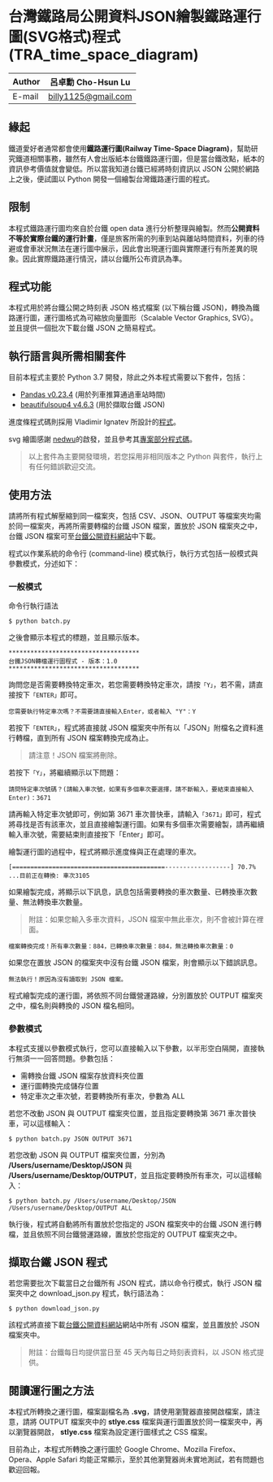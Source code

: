 # 台灣鐵路局公開資料JSON繪製鐵路運行圖(SVG格式)程式(TRA_time_space_diagram)

|Author|呂卓勳 Cho-Hsun Lu|
|---|---
|E-mail|billy1125@gmail.com

## 緣起

鐵道愛好者通常都會使用**鐵路運行圖(Railway Time-Space Diagram)**，幫助研究鐵道相關事務，雖然有人會出版紙本台鐵鐵路運行圖，但是當台鐵改點，紙本的資訊參考價值就會變低。所以當我知道台鐵已經將時刻資訊以 JSON 公開於網路上之後，便試圖以 Python 開發一個繪製台灣鐵路運行圖的程式。

## 限制

本程式鐵路運行圖均來自於台鐵 open data 進行分析整理與繪製。然而**公開資料不等於實際台鐵的運行計畫**，僅是旅客所需的列車到站與離站時間資料，列車的待避或會車狀況無法在運行圖中展示，因此會出現運行圖與實際運行有所差異的現象。因此實際鐵路運行情況，請以台鐵所公布資訊為準。

## 程式功能

本程式用於將台鐵公開之時刻表 JSON 格式檔案 (以下稱台鐵 JSON)，轉換為鐵路運行圖，運行圖格式為可縮放向量圖形（Scalable Vector Graphics, SVG）。並且提供一個批次下載台鐵 JSON 之簡易程式。

## 執行語言與所需相關套件

目前本程式主要於 Python 3.7 開發，除此之外本程式需要以下套件，包括：

* [Pandas v0.23.4](https://github.com/pandas-dev/pandas) (用於列車推算通過車站時間)
* [beautifulsoup4 v4.6.3](https://github.com/getanewsletter/BeautifulSoup4) (用於擷取台鐵 JSON)

進度條程式碼則採用 Vladimir Ignatev 所設計的[程式](https://gist.github.com/davincif/3e1cb5ef1c4007d4f5ca690d68db8e7b)。

svg 繪圖感謝 [nedwu](https://github.com/nedwu)的啟發，並且參考其[專案部分程式碼](https://github.com/nedwu/TRAOpenDataDiagramer)。

> 以上套件為主要開發環境，若您採用非相同版本之 Python 與套件，執行上有任何錯誤歡迎交流。

## 使用方法

請將所有程式解壓縮到同一檔案夾，包括 CSV、JSON、OUTPUT 等檔案夾均需於同一檔案夾，再將所需要轉檔的台鐵 JSON 檔案，置放於 JSON 檔案夾之中，台鐵 JSON 檔案可至[台鐵公開資料網站](http://163.29.3.98/json/)中下載。

程式以作業系統的命令行 (command-line) 模式執行，執行方式包括一般模式與參數模式，分述如下：

### 一般模式

命令行執行語法

```
$ python batch.py
```

之後會顯示本程式的標題，並且顯示版本。

```
************************************
台鐵JSON轉檔運行圖程式 - 版本：1.0
************************************
```

詢問您是否需要轉換特定車次，若您需要轉換特定車次，請按`「Y」`，若不需，請直接按下`「ENTER」`即可。

```
您需要執行特定車次嗎？不需要請直接輸入Enter，或者輸入 "Y"：Y
```

若按下`「ENTER」`，程式將直接就 JSON 檔案夾中所有以「JSON」附檔名之資料進行轉檔，直到所有 JSON 檔案轉換完成為止。

> 請注意！JSON 檔案將刪除。

若按下`「Y」`，將繼續顯示以下問題：

```
請問特定車次號碼？(請輸入車次號，如果有多個車次要選擇，請不斷輸入，要結束直接輸入Enter)：3671
```

請再輸入特定車次號即可，例如第 3671 車次普快車，請輸入`「3671」`即可，程式將尋找是否有該車次，並且直接繪製運行圖。如果有多個車次需要繪製，請再繼續輸入車次號，需要結束則直接按下「Enter」即可。

繪製運行圖的過程中，程式將顯示進度條與正在處理的車次。

```
[==========================================------------------] 70.7% ...目前正在轉換: 車次3105
```

如果繪製完成，將顯示以下訊息，訊息包括需要轉換的車次數量、已轉換車次數量、無法轉換車次數量。

> 附註：如果您輸入多車次資料，JSON 檔案中無此車次，則不會被計算在裡面。

```
檔案轉換完成！所有車次數量：884，已轉換車次數量：884，無法轉換車次數量：0
```

如果您在置放 JSON 的檔案夾中沒有台鐵 JSON 檔案，則會顯示以下錯誤訊息。

```
無法執行！原因為沒有讀取到 JSON 檔案。
```

程式繪製完成的運行圖，將依照不同台鐵營運路線，分別置放於 OUTPUT 檔案夾之中，檔名則與轉換的 JSON 檔名相同。

### 參數模式

本程式支援以參數模式執行，您可以直接輸入以下參數，以半形空白隔開，直接執行無須一一回答問題。參數包括：

* 需轉換台鐵 JSON 檔案存放資料夾位置
* 運行圖轉換完成儲存位置
* 特定車次之車次號，若要轉換所有車次，參數為 ALL

若您不改動 JSON 與 OUTPUT 檔案夾位置，並且指定要轉換第 3671 車次普快車，可以這樣輸入：

```
$ python batch.py JSON OUTPUT 3671
```

若您改動 JSON 與 OUTPUT 檔案夾位置，分別為 **/Users/username/Desktop/JSON** 與 **/Users/username/Desktop/OUTPUT**，並且指定要轉換所有車次，可以這樣輸入：

```
$ python batch.py /Users/username/Desktop/JSON /Users/username/Desktop/OUTPUT ALL
```

執行後，程式將自動將所有置放於您指定的 JSON 檔案夾中的台鐵 JSON 進行轉檔，並且依照不同台鐵營運路線，置放於您指定的 OUTPUT 檔案夾之中。

## 擷取台鐵 JSON 程式

若您需要批次下載當日之台鐵所有 JSON 程式，請以命令行模式，執行 JSON 檔案夾中之 download_json.py 程式，執行語法為：

```
$ python download_json.py
```

該程式將直接下載[台鐵公開資料網站](http://163.29.3.98/json/)網站中所有 JSON 檔案，並且置放於 JSON 檔案夾中。

> 附註：台鐵每日均提供當日至 45 天內每日之時刻表資料，以 JSON 格式提供。

## 閱讀運行圖之方法

本程式所轉換之運行圖，檔案副檔名為 **.svg**，請使用瀏覽器直接開啟檔案，請注意，請將 OUTPUT 檔案夾中的 **stlye.css** 檔案與運行圖置放於同一檔案夾中，再以瀏覽器開啟， **stlye.css** 檔案為設定運行圖樣式之 CSS 檔案。

目前為止，本程式所轉換之運行圖於 Google Chrome、Mozilla Firefox、Opera、Apple Safari 均能正常顯示，至於其他瀏覽器尚未實地測試，若有問題也歡迎回報。
